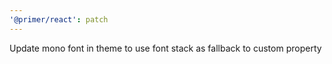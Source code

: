 ```yaml
---
'@primer/react': patch
---
```


Update mono font in theme to use font stack as fallback to custom property

